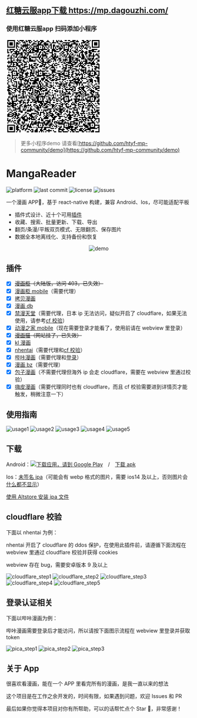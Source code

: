 ## [红糖云服app下载 https://mp.dagouzhi.com/ ](https://mp.dagouzhi.com/)

### 使用红糖云服app 扫码添加小程序

[![小程序码](./qrcode.png)]()

>更多小程序demo 请查看[https://github.com/htyf-mp-community/demo](https://github.com/htyf-mp-community/demo)

# MangaReader

![platform](https://img.shields.io/badge/platform-android%20%7C%20ios-brightgreen)
![last commit](https://img.shields.io/github/last-commit/youniaogu/MangaReader/master)
![license](https://img.shields.io/github/license/youniaogu/MangaReader)
![issues](https://img.shields.io/github/issues-raw/youniaogu/MangaReader)

一个漫画 APP📱，基于 react-native 构建，兼容 Android、Ios，尽可能适配平板

- 插件式设计、近十个可用[插件](#插件)
- 收藏、搜索、批量更新、下载、导出
- 翻页/条漫/平叛双页模式、无限翻页、保存图片
- 数据全本地离线化、支持备份和恢复

<p align="center">
  <img src="./static/demo.gif" alt="demo" />
</p>

## 插件

- [x] ~~[漫画柜](https://www.mhgui.com/)（大陆版，访问 403，已失效）~~
- [x] [漫画柜 mobile](https://m.manhuagui.com/)（需要代理）
- [x] [拷贝漫画](https://www.mangacopy.com/)
- [x] [漫画 db](https://www.manhuadb.com/)
- [x] [禁漫天堂](https://18comic.vip)（需要代理，日本 ip 无法访问，疑似开启了 cloudflare，如果无法使用，请参考[cf 校验](#cloudflare-校验)）
- [x] [动漫之家 mobile](https://m.dmzj.com/)（现在需要登录才能看了，使用前请在 webview 里登录）
- [x] ~~[漫画猫](https://www.maofly.com/)（网站挂了，已失效）~~
- [x] [kl 漫画](https://klmanga.net/)
- [x] [nhentai](https://nhentai.net/)（需要代理和[cf 校验](#cloudflare-校验)）
- [x] [哔咔漫画](https://manhuabika.com/)（需要代理和[登录](#登录认证相关)）
- [x] [漫画 bz](https://mangabz.com/)（需要代理）
- [x] [包子漫画](https://cn.baozimh.com/)（不需要代理但海外 ip 会走 cloudflare，需要在 webview 里通过校验）
- [x] [嗨皮漫画](https://m.happymh.com/)（需要代理同时也有 cloudflare，而且 cf 校验需要进到详情页才能触发，稍微注意一下）

## 使用指南

<div>
  <img src="./static/usage1.jpeg" alt="usage1" width="250">
  <img src="./static/usage2.jpeg" alt="usage2" width="250">
  <img src="./static/usage3.jpeg" alt="usage3" width="250">
  <img src="./static/usage4.jpeg" alt="usage4" width="250">
  <img src="./static/usage5.jpeg" alt="usage5" width="250">
</div>

## 下载

Android：<a href='https://play.google.com/store/apps/details?id=com.youniaogu.mangareader&pcampaignid=pcampaignidMKT-Other-global-all-co-prtnr-py-PartBadge-Mar2515-1'><img width="120" alt='下载应用，请到 Google Play' src='https://play.google.com/intl/en_us/badges/static/images/badges/zh-cn_badge_web_generic.png'/></a>&emsp;/&emsp;[下载 apk](https://github.com/youniaogu/MangaReader/releases)

Ios：[未签名 ipa](https://github.com/youniaogu/MangaReader/releases)（可能会有 webp 格式的图片，需要 ios14 及以上，否则图片会[什么都不显示](https://github.com/youniaogu/MangaReader/issues/92)）

[使用 Altstore 安装 ipa 文件](https://faq.altstore.io/)

## cloudflare 校验

下面以 nhentai 为例：

nhentai 开启了 cloudflare 的 ddos 保护，在使用此插件前，请遵循下面流程在 webview 里通过 cloudflare 校验并获得 cookies

webview 存在 bug，需要安卓版本 9 及以上

<div>
  <img src="./static/cloudflare_step1.jpeg" alt="cloudflare_step1" width="250">
  <img src="./static/cloudflare_step2.jpeg" alt="cloudflare_step2" width="250">
  <img src="./static/cloudflare_step3.jpeg" alt="cloudflare_step3" width="250">
  <img src="./static/cloudflare_step4.jpeg" alt="cloudflare_step4" width="250">
  <img src="./static/cloudflare_step5.jpeg" alt="cloudflare_step5" width="250">
</div>

## 登录认证相关

下面以哔咔漫画为例：

哔咔漫画需要登录后才能访问，所以请按下面图示流程在 webview 里登录并获取 token

<div>
  <img src="./static/pica_step1.jpeg" alt="pica_step1" width="250">
  <img src="./static/pica_step2.jpeg" alt="pica_step2" width="250">
  <img src="./static/pica_step3.jpeg" alt="pica_step3" width="250">
</div>

## 关于 App

很喜欢看漫画，能在一个 APP 里看完所有的漫画，是我一直以来的想法

这个项目是在工作之余开发的，时间有限，如果遇到问题，欢迎 Issues 和 PR

最后如果你觉得本项目对你有所帮助，可以的话帮忙点个 Star 🌟，非常感谢！
